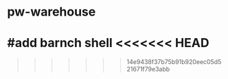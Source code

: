 # pw-warehouse
#add barnch shell
<<<<<<< HEAD
=======
>>>>>>> 14e9438f37b75b91b920eec05d521671f79e3abb
